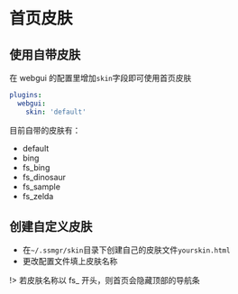 # 首页皮肤

## 使用自带皮肤

在 webgui 的配置里增加`skin`字段即可使用首页皮肤

```yaml
plugins:
  webgui:
    skin: 'default'
```

目前自带的皮肤有：

- default
- bing
- fs_bing
- fs_dinosaur
- fs_sample
- fs_zelda

## 创建自定义皮肤

- 在`~/.ssmgr/skin`目录下创建自己的皮肤文件`yourskin.html`
- 更改配置文件填上皮肤名称

!> 若皮肤名称以 fs_ 开头，则首页会隐藏顶部的导航条